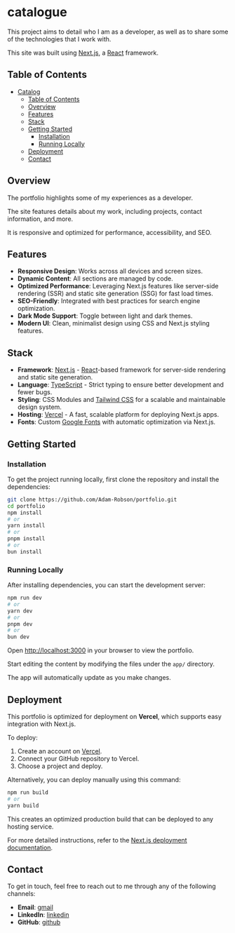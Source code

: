 # catalogue

This project aims to detail who I am as a developer,
as well as to share some of the technologies that I work with.

This site was built using [Next.js](https://nextjs.org/), a
[React](https://react.dev/) framework.

## Table of Contents

- [Catalog](#catalog)
  - [Table of Contents](#table-of-contents)
  - [Overview](#overview)
  - [Features](#features)
  - [Stack](#stack)
  - [Getting Started](#getting-started)
    - [Installation](#installation)
    - [Running Locally](#running-locally)
  - [Deployment](#deployment)
  - [Contact](#contact)

## Overview

The portfolio highlights some of my experiences as a developer.

The site features details about my work, including projects, contact
information, and more.

It is responsive and optimized for performance, accessibility, and SEO.

## Features

- **Responsive Design**: Works across all devices and screen sizes.
- **Dynamic Content**: All sections are managed by code.
- **Optimized Performance**: Leveraging Next.js features like server-side
  rendering (SSR) and static site generation (SSG) for fast load times.
- **SEO-Friendly**: Integrated with best practices for search engine
  optimization.
- **Dark Mode Support**: Toggle between light and dark themes.
- **Modern UI**: Clean, minimalist design using CSS and Next.js styling
  features.

## Stack

- **Framework**: [Next.js](https://nextjs.org/) -
  [React](https://react.dev/)-based framework for server-side rendering and
  static site generation.
- **Language**: [TypeScript](https://www.typescriptlang.org/) - Strict typing
  to ensure better development and fewer bugs.
- **Styling**: CSS Modules and [Tailwind CSS](https://tailwindcss.com/) for a
  scalable and maintainable design system.
- **Hosting**: [Vercel](https://vercel.com) - A fast, scalable platform for
  deploying Next.js apps.
- **Fonts**: Custom [Google Fonts](https://fonts.google.com/) with automatic
  optimization via Next.js.

## Getting Started

### Installation

To get the project running locally, first clone the repository and install
the dependencies:

```bash
git clone https://github.com/Adam-Robson/portfolio.git
cd portfolio
npm install
# or
yarn install
# or
pnpm install
# or
bun install
```

### Running Locally

After installing dependencies, you can start the development server:

```bash
npm run dev
# or
yarn dev
# or
pnpm dev
# or
bun dev
```

Open [http://localhost:3000](http://localhost:3000) in your browser to view
the portfolio.

Start editing the content by modifying the files under the `app/` directory.

The app will automatically update as you make changes.

## Deployment

This portfolio is optimized for deployment on **Vercel**, which supports easy
integration with Next.js.

To deploy:

1. Create an account on [Vercel](https://vercel.com/).
2. Connect your GitHub repository to Vercel.
3. Choose a project and deploy.

Alternatively, you can deploy manually using this command:

```bash
npm run build
# or
yarn build
```

This creates an optimized production build that can be deployed to any hosting
service.

For more detailed instructions, refer to the
[Next.js deployment documentation](https://nextjs.org/docs/deployment).

## Contact

To get in touch, feel free to reach out to me through any of the following channels:

- **Email**: [gmail](mailto:adamrayrobson@gmail.com)
- **LinkedIn**: [linkedin](https://www.linkedin.com/in/adamrayrobson)
- **GitHub**: [github](https://github.com/Adam-Robson)
